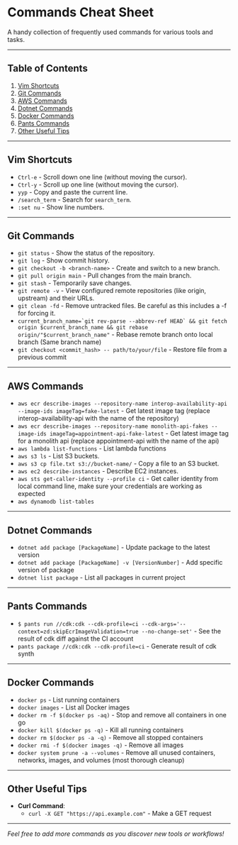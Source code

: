 # Commands Cheat Sheet

A handy collection of frequently used commands for various tools and tasks.

---

## Table of Contents
1. [Vim Shortcuts](#vim-shortcuts)
2. [Git Commands](#git-commands)
3. [AWS Commands](#aws-commands)
4. [Dotnet Commands](#dotnet-commands)
5. [Docker Commands](#docker-commands)
6. [Pants Commands](#pants-commands)
7. [Other Useful Tips](#other-useful-tips)

---

## Vim Shortcuts
- `Ctrl-e` - Scroll down one line (without moving the cursor).
- `Ctrl-y` - Scroll up one line (without moving the cursor).
- `yyp` - Copy and paste the current line.
- `/search_term` - Search for `search_term`.
- `:set nu` - Show line numbers.

---

## Git Commands
- `git status` - Show the status of the repository.
- `git log` - Show commit history.
- `git checkout -b <branch-name>` - Create and switch to a new branch.
- `git pull origin main` - Pull changes from the main branch.
- `git stash` - Temporarily save changes.
- `git remote -v` - View configured remote repositories (like origin, upstream) and their URLs.
- `git clean -fd` - Remove untracked files.  Be careful as this includes a -f for forcing it.
- ``current_branch_name=`git rev-parse --abbrev-ref HEAD` && git fetch origin $current_branch_name && git rebase origin/"$current_branch_name"`` - Rebase remote branch onto local branch (Same branch name)
- `git checkout <commit_hash> -- path/to/your/file` - Restore file from a previous commit

---

## AWS Commands
- `aws ecr describe-images --repository-name interop-availability-api --image-ids imageTag=fake-latest` - Get latest image tag (replace interop-availability-api with the name of the repository)
- `aws ecr describe-images --repository-name monolith-api-fakes --image-ids imageTag=appointment-api-fake-latest` - Get latest image tag for a monolith api (replace appointment-api with the name of the api)
- `aws lambda list-functions` - List lambda functions
- `aws s3 ls` - List S3 buckets.
- `aws s3 cp file.txt s3://bucket-name/` - Copy a file to an S3 bucket.
- `aws ec2 describe-instances` - Describe EC2 instances.
- `aws sts get-caller-identity --profile ci` - Get caller identity from local command line, make sure your credentials are working as expected
- `aws dynamodb list-tables`

---

## Dotnet Commands
- `dotnet add package [PackageName]` - Update package to the latest version
- `dotnet add package [PackageName] -v [VersionNumber]` - Add specific version of package
- `dotnet list package` - List all packages in current project

---

## Pants Commands
- `$ pants run //cdk:cdk --cdk-profile=ci --cdk-args='--context=zd:skipEcrImageValidation=true --no-change-set'` - See the result of cdk diff against the CI account
- `pants package //cdk:cdk --cdk-profile=ci` - Generate result of cdk synth

---

## Docker Commands
- `docker ps` - List running containers
- `docker images` - List all Docker images
- `docker rm -f $(docker ps -aq)` - Stop and remove all containers in one go
- `docker kill $(docker ps -q)` - Kill all running containers
- `docker rm $(docker ps -a -q)` - Remove all stopped containers
- `docker rmi -f $(docker images -q)` - Remove all images
- `docker system prune -a --volumes` - Remove all unused containers, networks, images, and volumes (most thorough cleanup)

---

## Other Useful Tips
- **Curl Command**:
  - `curl -X GET "https://api.example.com"` - Make a GET request

---

*Feel free to add more commands as you discover new tools or workflows!*
